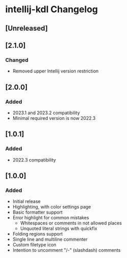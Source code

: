 # intellij-kdl Changelog

## [Unreleased]

## [2.1.0]
### Changed
- Removed upper Intellij version restriction

## [2.0.0]
### Added
- 2023.1 and 2023.2 compatibility
- Minimal required version is now 2022.3

## [1.0.1]
### Added
- 2022.3 compatibility

## [1.0.0]
### Added
- Initial release
- Highlighting, with color settings page
- Basic formatter support
- Error highlight for common mistakes
  - Whitespaces or comments in not allowed places
  - Unquoted literal strings with quickfix
- Folding regions support
- Single line and multiline commenter
- Custom filetype icon
- Intention to uncomment "/-" (slashdash) comments